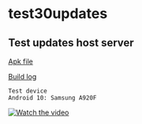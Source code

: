 # test30updates
## Test updates host server 
[Apk file ](https://exp-shell-app-assets.s3.us-west-1.amazonaws.com/android/%40isthaison/test39update-8fd73733e1f74f2fab3d2dd9b9c64a27-signed.apk)

[Build log](https://expo.io/dashboard/isthaison/builds/9e940136-cb50-4832-83b5-129d1a6c2928)

````
Test device
Android 10: Samsung A920F
````
[![Watch the video](https://i.imgur.com/vKb2F1B.png)](https://isthaison.github.io/test30updates/dist/Screen_Recording_20201019-232458.mp4
)
